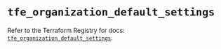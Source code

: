 # `tfe_organization_default_settings`

Refer to the Terraform Registry for docs: [`tfe_organization_default_settings`](https://registry.terraform.io/providers/hashicorp/tfe/0.66.0/docs/resources/organization_default_settings).
